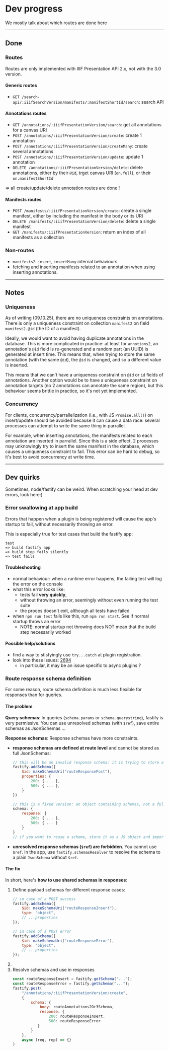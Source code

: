 # Dev progress

We mostly talk about which routes are done here

---

## Done

### Routes

Routes are only implemented with IIIF Presentation API 2.x, not with the 3.0 version.

#### Generic routes

- `GET /search-api/:iiifSearchVersion/manifests/:manifestShortId/search`: search API

#### Annotations routes

- `GET /annotations/:iiifPresentationVersion/search`: get all annotations for a canvas URI
- `POST /annotations/:iiifPresentationVersion/create`: create 1 annotation
- `POST /annotations/:iiifPresentationVersion/createMany`: create several annotations
- `POST /annotations/:iiifPresentationVersion/update`: update 1 annotation
- `DELETE /annotations/:iiifPresentationVersion/delete`: delete annotations, either by their `@id`, trget canvas URI (`on.full`), or their `on.manifestShortId`

=> all create/update/delete annotation routes are done !

#### Manifests routes

- `POST /manifests/:iiifPresentationVersion/create`: create a single manifest, either by including the manifest in the body or its URI
- `DELETE /manifests/:iiifPresentationVersion/delete`: delete a single manifest
- `GET /manifests/:iiifPresentationVersion`: return an index of all manifests as a collection

### Non-routes

- `manifests2`: `insert`, `insertMany` internal behaviours
- fetching and inserting manifests related to an annotation when using inserting annotations.

---

## Notes

### Uniqueness

As of writing (09.10.25), there are no uniqueness constraints on annotations. There is only a uniqueness constraint on collection `manifest2` on field `manifest2.@id` (the ID of a manifest).

Ideally, we would want to avoid having duplicate annotations in the database. This is more complicated in practice: at least for `annotions2`, an annotation's `@id` field is re-generated and a random part (an UUID) is generated at insert time. This means that, when trying to store the same annotation (with the same `@id`), the `@id` is changed, and so a different value is inserted.

This means that we can't have a uniqueness constraint on `@id` or `id` fields of annotations. Another option would be to have a uniqueness constraint on annotation targets (no 2 annotations can annotate the same region), but this behaviour seems brittle in practice, so it's not yet implemented.

### Concurrency

For clients, concurrency/parrallelization (i.e., with JS `Promise.all()`) on insert/update should be avoided because it can cause a data race: several processes can attempt to write the same thing in parrallel.

For example, when inserting annotations, the manifests related to each annotation are inserted in parrallel. Since this is a side effect, 2 processes may unknowingly try to insert the same manifest in the database, which causes a uniqueness constraint to fail. This error can be hard to debug, so it's best to avoid concurrency at write time.

---

## Dev quirks

Sometimes, node/fastify can be weird. When scratching your head at dev errors, look here:)

### Error swallowing at app build

Errors that happen when a plugin is being registered will cause the app's startup to fail, without necessarily throwing an error.

This is especially true for test cases that build the fastify app:

```
test
=> build fastify app
=> build step fails silently
=> test fails
```

#### Troubleshooting

- normal behaviour: when a runtime error happens, the failing test will log the error on the console
- what this error looks like:
    - tests fail **very quickly**,
    - without throwing an error, seemingly without even running the test suite
    - the proces doesn't exit, although all tests have failed
- when `npm run test` fails like this, run `npm run start`. See if normal startup throws an error
    - NOTE: normal startup not throwing does NOT mean that the build step necessarily worked

#### Possible help/solutions

- find a way to stisfyingly use `try...catch` at plugin registration.
- look into these issues: [2694](https://github.com/fastify/fastify/issues/2694)
    - in particular, it may be an issue specific to async plugins ?

### Route response schema definition

For some reason, route schema definition is much less flexible for responses than for queries.

#### The problem

**Query schemas**: In queries (`schema.params` or `schema.querystring`), fastify is very permissive. You can use unresolved schemas (with `$ref`), save entire schemas as JsonSchemas ...

**Response schemas**: Response schemas have more constraints.
- **response schemas are defined at route level** and cannot be stored as full JsonSchemas:
    ```js
    // this will be an invalid response schema: it is trying to store a complete response schema as a JsonSchema
    fastify.addSchema({
        $id: makeSchemaUri("routeResponsePost"),
        properties: {
            200: { ... },
            500: { ... },
        }
    })

    // this is a fixed version: an object containing schemas, not a full JsonSchema, to be used inside a Route definition
    schema: {
        response: {
            200: { ... },
            500: { ... }
        }
    }
    // if you want to reuse a schema, store it as a JS object and import it.
    ```
- **unresolved response schemas (`$ref`) are forbidden**. You cannot use `$ref`. In the app, use `fastify.schemasResolver` to resolve the schema to a plain `JsonSchema` without `$ref`.

#### The fix

In short, here's **how to use shared schemas in responses**:
1. Define payload schemas for different response cases:
    ```js
    // in case of a POST success
    fastify.addSchema({
        $id: makeSchemaUri("routeResponseInsert"),
        type: "object",
        // ...properties
    });

    // in case of a POST error
    fastify.addSchema({
        $id: makeSchemaUri("routeResponseError"),
        type: "object",
        // ...properties
    });
    ```
2.
2. Resolve schemas and use in responses
    ```js
    const routeResponseInsert = fastify.getSchema("...");
    const routeResponseError = fastify.getSchema("...");
    fastify.post(
        "/annotations/:iiifPresentationVersion/create",
        {
            schema: {
                body: routeAnnotations2Or3Schema,
                response: {
                    200: routeResponseInsert,
                    500: routeResponseError
               }
            }
        },
        async (req, rep) => {}
    )
    ```
